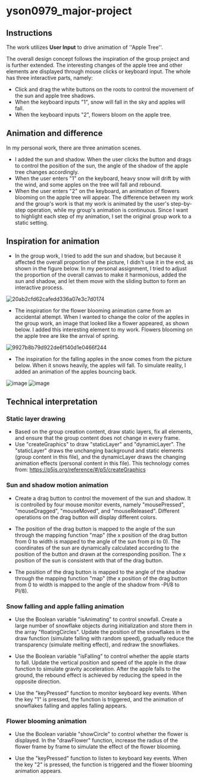# yson0979_major-project


## Instructions

The work utilizes **User Input** to drive animation of ''Apple Tree''. 

The overall design concept follows the inspiration of the group project and is further extended. The interesting changes of the apple tree and other elements are displayed through mouse clicks or keyboard input. The whole has three interactive parts, namely: 
- Click and drag the white buttons on the roots to control the movement of the sun and apple tree shadows.
- When the keyboard inputs "1", snow will fall in the sky and apples will fall.
- When the keyboard inputs "2", flowers bloom on the apple tree.

## Animation and difference

In my personal work, there are three animation scenes.
- I added the sun and shadow. When the user clicks the button and drags to control the position of the sun, the angle of the shadow of the apple tree changes accordingly.
- When the user enters "1" on the keyboard, heavy snow will drift by with the wind, and some apples on the tree will fall and rebound.
- When the user enters "2" on the keyboard, an animation of flowers blooming on the apple tree will appear.
The difference between my work and the group's work is that my work is animated by the user's step-by-step operation, while my group's animation is continuous. Since I want to highlight each step of my animation, I set the original group work to a static setting.

## Inspiration for animation

- In the group work, I tried to add the sun and shadow, but because it affected the overall proportion of the picture, I didn't use it in the end, as shown in the figure below. In my personal assignment, I tried to adjust the proportion of the overall canvas to make it harmonious, added the sun and shadow, and let them move with the sliding button to form an interactive process.

![20ab2cfd62cafedd336a07e3c7d0174](https://github.com/yson0979/yson0979_Majorproject_individual/assets/168100240/4100bd4b-5188-45c7-aafe-a397a5a1248d)

- The inspiration for the flower blooming animation came from an accidental attempt. When I wanted to change the color of the apples in the group work, an image that looked like a flower appeared, as shown below. I added this interesting element to my work. Flowers blooming on the apple tree are like the arrival of spring.

![9927b8b79d922de6f140d1e0466f244](https://github.com/yson0979/yson0979_Majorproject_individual/assets/168100240/f57e7da7-9f5f-4734-a012-b3f4953889f9)

- The inspiration for the falling apples in the snow comes from the picture below. When it snows heavily, the apples will fall. To simulate reality, I added an animation of the apples bouncing back.

![image](https://github.com/yson0979/yson0979_Majorproject_individual/assets/168100240/513c0472-6396-4a02-a417-6e9908be5006)
![image](https://github.com/yson0979/yson0979_Majorproject_individual/assets/168100240/9f9a6550-d567-4ebd-b380-591a529ecf00)

## Technical interpretation

### Static layer drawing
- Based on the group creation content, draw static layers, fix all elements, and ensure that the group content does not change in every frame.
- Use "createGraphics" to draw "staticLayer" and "dynamicLayer". The "staticLayer" draws the unchanging background and static elements (group content in this file), and the dynamicLayer draws the changing animation effects (personal content in this file). This technology comes from: https://p5js.org/reference/#/p5/createGraphics

### Sun and shadow motion animation
- Create a drag button to control the movement of the sun and shadow. It is controlled by four mouse monitor events, namely "mousePressed", "mouseDragged", "mouseMoved", and "mouseReleased". Different operations on the drag button will display different colors.

- The position of the drag button is mapped to the angle of the sun through the mapping function "map" (the x position of the drag button from 0 to width is mapped to the angle of the sun from pi to 0). The coordinates of the sun are dynamically calculated according to the position of the button and drawn at the corresponding position. The x position of the sun is consistent with that of the drag button.

- The position of the drag button is mapped to the angle of the shadow through the mapping function "map" (the x position of the drag button from 0 to width is mapped to the angle of the shadow from -PI/8 to PI/8).

### Snow falling and apple falling animation

- Use the Boolean variable "isAnimating" to control snowfall. Create a large number of snowflake objects during initialization and store them in the array "floatingCircles". Update the position of the snowflakes in the draw function (simulate falling with random speed), gradually reduce the transparency (simulate melting effect), and redraw the snowflakes.

- Use the Boolean variable "isFalling" to control whether the apple starts to fall. Update the vertical position and speed of the apple in the draw function to simulate gravity acceleration. After the apple falls to the ground, the rebound effect is achieved by reducing the speed in the opposite direction.

- Use the "keyPressed" function to monitor keyboard key events. When the key "1" is pressed, the function is triggered, and the animation of snowflakes falling and apples falling appears.

### Flower blooming animation

- Use the Boolean variable "showCircle" to control whether the flower is displayed. In the "drawFlower" function, increase the radius of the flower frame by frame to simulate the effect of the flower blooming.

- Use the "keyPressed" function to listen to keyboard key events. When the key "2" is pressed, the function is triggered and the flower blooming animation appears.

